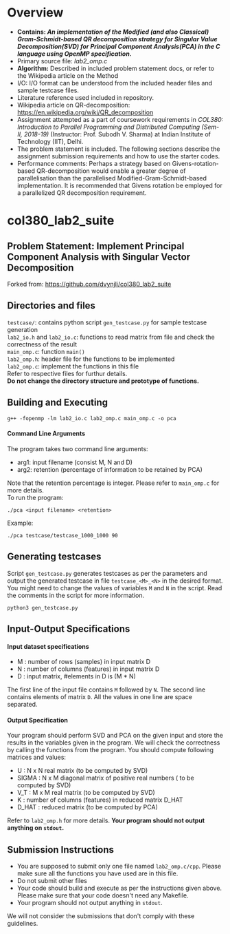 # Overview 
- **Contains: *An implementation of the Modified (and also Classical) Gram-Schmidt-based QR decomposition strategy for Singular Value Decomposition(SVD) for Principal Component Analysis(PCA) in the C language using OpenMP specification.*** 
- Primary source file: *lab2_omp.c*
- **Algorithm:** Described in included problem statement docs, or refer to the Wikipedia article on the Method
- I/O: I/O format can be understood from the included header files and sample testcase files.
- Literature reference used included in repository.
- Wikipedia article on QR-decomposition: https://en.wikipedia.org/wiki/QR_decomposition
- Assignment attempted as a part of coursework requirements in *COL380: Introduction to Parallel Programming and Distributed Computing (Sem-II, 2018-19)* (Instructor: Prof. Subodh V. Sharma) at Indian Institute of Technology (IIT), Delhi. 
- The problem statement is included. The following sections describe the assignment submission requirements and how to use the starter codes.
- Performance comments: Perhaps a strategy based on Givens-rotation-based QR-decomposition would enable a greater degree of parallelisation than the parallelised Modified-Gram-Schmidt-based implementation. It is recommended that Givens rotation be employed for a parallelized QR decomposition requirement.  

# col380_lab2_suite

## Problem Statement: Implement Principal Component Analysis with Singular Vector Decomposition
Forked from: https://github.com/dvynjli/col380_lab2_suite

## Directories and files
`testcase/`: contains python script `gen_testcase.py` for sample testcase generation  
`lab2_io.h` and `lab2_io.c`: functions to read matrix from file and check the correctness of the result  
`main_omp.c`: function `main()`  
`lab2_omp.h`: header file for the functions to be implemented  
`lab2_omp.c`: implement the functions in this file  
Refer to respective files for furthur details.  
**Do not change the directory structure and prototype of functions.**

## Building and Executing
```
g++ -fopenmp -lm lab2_io.c lab2_omp.c main_omp.c -o pca
```
#### Command Line Arguments
The program takes two command line arguments:
- arg1: input filename (consist M, N and D)  
- arg2: retention (percentage of information to be retained by PCA) 

Note that the retention percentage is integer.  Please refer to `main_omp.c` for more details.  
To run the program:
```
./pca <input filename> <retention>
```
Example:
```
./pca testcase/testcase_1000_1000 90
```

## Generating testcases
Script `gen_testcase.py` generates testcases as per the parameters and output the generated testcase in file `testcase_<M>_<N>` in the desired format. You might need to change the values of variables `M` and `N` in the script. Read the comments in the script for more information.
```
python3 gen_testcase.py
```

## Input-Output Specifications
#### Input dataset specifications
- M : number of rows (samples) in input matrix D
- N : number of columns (features) in input matrix D
- D : input matrix, #elements in D is (M * N)

The first line of the input file contains `M` followed by `N`. The second line contains elements of matrix `D`. All the values in one line are space separated.  

#### Output Specification
Your program should perform SVD and PCA on the given input and store the results in the variables given in the program. We will check the correctness by calling the functions from the program. You should compute following matrices and values:  
- U : N x N real matrix (to be computed by SVD)
- SIGMA : N x M diagonal matrix of positive real numbers ( to be computed by SVD)
- V_T : M x M real matrix (to be computed by SVD)
- K : number of columns (features) in reduced matrix D_HAT
- D_HAT : reduced matrix (to be computed by PCA)

Refer to `lab2_omp.h` for more details. **Your program should not output anything on `stdout`.**  

## Submission Instructions
- You are supposed to submit only one file named `lab2_omp.c/cpp`. Please make sure all the functions you have used are in this file.
- Do not submit other files
- Your code should build and execute as per the instructions given above. Please make sure that your code doesn't need any Makefile.
- Your program should not output anything in `stdout`.

We will not consider the submissions that don't comply with these guidelines.
